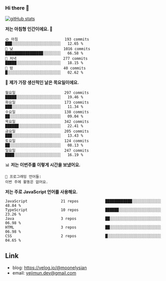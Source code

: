 ### Hi there 👋

<!--
**moonelysian/moonelysian** is a ✨ _special_ ✨ repository because its `README.md` (this file) appears on your GitHub profile.

Here are some ideas to get you started:

- 🔭 I’m currently working on ...
- 🌱 I’m currently learning ...
- 👯 I’m looking to collaborate on ...
- 🤔 I’m looking for help with ...
- 💬 Ask me about ...
- 📫 How to reach me: ...
- 😄 Pronouns: ...
- ⚡ Fun fact: ...
-->

<!-- [![wakatime stats](https://github-readme-stats.vercel.app/api/wakatime?username=moonelysian)](https://github.com/anuraghazra/github-readme-stats) -->

[![gitHub stats](https://github-readme-stats.vercel.app/api?username=moonelysian&show_icons=true)](https://github.com/anuraghazra/github-readme-stats)

<!--START_SECTION:waka-->
**저는 아침형 인간이에요. 🐤** 

```text
🌞 아침                     193 commits         ███░░░░░░░░░░░░░░░░░░░░░░   12.65 % 
🌆 낮　                     1016 commits        █████████████████░░░░░░░░   66.58 % 
🌃 저녁                     277 commits         █████░░░░░░░░░░░░░░░░░░░░   18.15 % 
🌙 밤　                     40 commits          █░░░░░░░░░░░░░░░░░░░░░░░░   02.62 % 
```
📅 **제가 가장 생산적인 날은 목요일이에요.** 

```text
월요일                      297 commits         █████░░░░░░░░░░░░░░░░░░░░   19.46 % 
화요일                      173 commits         ███░░░░░░░░░░░░░░░░░░░░░░   11.34 % 
수요일                      138 commits         ██░░░░░░░░░░░░░░░░░░░░░░░   09.04 % 
목요일                      342 commits         ██████░░░░░░░░░░░░░░░░░░░   22.41 % 
금요일                      205 commits         ███░░░░░░░░░░░░░░░░░░░░░░   13.43 % 
토요일                      124 commits         ██░░░░░░░░░░░░░░░░░░░░░░░   08.13 % 
일요일                      247 commits         ████░░░░░░░░░░░░░░░░░░░░░   16.19 % 
```


📊 **저는 이번주를 이렇게 시간을 보냈어요.** 

```text
💬 프로그래밍 언어들: 
이번 주에 활동은 없어요.
```

**저는 주로 JavaScript 언어를 사용해요.** 

```text
JavaScript               21 repos            ████████████░░░░░░░░░░░░░   48.84 % 
TypeScript               10 repos            ██████░░░░░░░░░░░░░░░░░░░   23.26 % 
Java                     3 repos             ██░░░░░░░░░░░░░░░░░░░░░░░   06.98 % 
HTML                     3 repos             ██░░░░░░░░░░░░░░░░░░░░░░░   06.98 % 
CSS                      2 repos             █░░░░░░░░░░░░░░░░░░░░░░░░   04.65 % 
```




<!--END_SECTION:waka-->


## Link
- blog: https://velog.io/@moonelysian
- email: yejimun.dev@gmail.com
